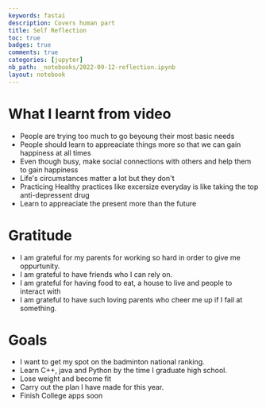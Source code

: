 ```yaml
---
keywords: fastai
description: Covers human part
title: Self Reflection
toc: true 
badges: true
comments: true
categories: [jupyter]
nb_path: _notebooks/2022-09-12-reflection.ipynb
layout: notebook
---
```


<!--
#################################################
### THIS FILE WAS AUTOGENERATED! DO NOT EDIT! ###
#################################################
# file to edit: _notebooks/2022-09-12-reflection.ipynb
-->

<div class="container" id="notebook-container">
        
<div class="cell border-box-sizing text_cell rendered"><div class="inner_cell">
<div class="text_cell_render border-box-sizing rendered_html">
<h1 id="What-I-learnt-from-video">What I learnt from video<a class="anchor-link" href="#What-I-learnt-from-video"> </a></h1><ul>
<li>People are trying too much to go beyoung their most basic needs</li>
<li>People should learn to appreaciate things more so that we can gain happiness at all times</li>
<li>Even though busy, make social connections with others and help them to gain happiness</li>
<li>Life's circumstances matter a lot but they don't</li>
<li>Practicing Healthy practices like excersize everyday is like taking the top anti-depressent drug</li>
<li>Learn to appreaciate the present more than the future </li>
</ul>

</div>
</div>
</div>
<div class="cell border-box-sizing text_cell rendered"><div class="inner_cell">
<div class="text_cell_render border-box-sizing rendered_html">
<h1 id="Gratitude">Gratitude<a class="anchor-link" href="#Gratitude"> </a></h1><ul>
<li>I am grateful for my parents for working so hard in order to give me oppurtunity.</li>
<li>I am grateful to have friends who I can rely on.</li>
<li>I am grateful for having food to eat, a house to live and people to interact with</li>
<li>I am grateful to have such loving parents who cheer me up if I fail at something. </li>
</ul>

</div>
</div>
</div>
<div class="cell border-box-sizing text_cell rendered"><div class="inner_cell">
<div class="text_cell_render border-box-sizing rendered_html">
<h1 id="Goals">Goals<a class="anchor-link" href="#Goals"> </a></h1><ul>
<li>I want to get my spot on the badminton national ranking.</li>
<li>Learn C++, java and Python by the time I graduate high school.</li>
<li>Lose weight and become fit</li>
<li>Carry out the plan I have made for this year.</li>
<li>Finish College apps soon </li>
</ul>

</div>
</div>
</div>
</div>
 

